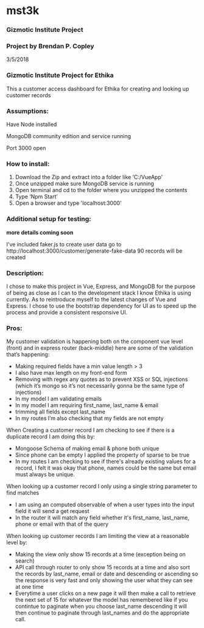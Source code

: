 # mst3k
### Gizmotic Institute Project
### Project by Brendan P. Copley
3/5/2018

### Gizmotic Institute Project for Ethika

This a customer access dashboard for Ethika for creating and looking up customer records

### Assumptions:
Have Node installed

MongoDB community edition and service running

Port 3000 open

### How to install:
1. Download the Zip and extract into a folder like ‘C:/VueApp’
2. Once unzipped make sure MongoDB service is running
3. Open terminal and cd to the folder where you unzipped the contents
4. Type ‘Npm Start’
5. Open a browser and type 'localhost:3000'

### Additional setup for testing:
 **more details coming soon** 
 
I've included faker.js to create user data go to 
http://localhost:3000/customer/generate-fake-data
 90 records will be created

### Description:
I chose to make this project in Vue, Express, and MongoDB for the purpose of being as close as I can to the development stack I know Ethika is using currently. As to reintroduce myself to the latest changes of Vue and Express. I chose to use the bootstrap dependency for UI as to speed up the process and provide a consistent responsive UI. 

### Pros:
My customer validation is happening both on the component vue level (front) and in express router (back-middle) here are some of the validation that’s happening:
* Making required fields have a min value length > 3
* I also have max length on my front-end form
* Removing with regex any quotes as to prevent XSS or SQL injections (which it’s mongo so it’s not necessarily gonna be the same type of injections)
* In my model I am validating emails
* In my model I am requiring first_name, last_name & email
* trimming all fields except last_name
* In my routes I’m also checking that my fields are not empty

When Creating a customer record I am checking to see if there is a duplicate record I am doing this by:
* Mongoose Schema of making email & phone both unique
* Since phone can be empty I applied the property of sparse to be true
* In my routes I am checking to see if there's already existing values for a record, I felt it was okay that phone, names could be the same but email must always be unique.

When looking up a customer record I only using a single string parameter to find matches
* I am using an computed observable of when a user types into the input field it will send a get request
* In the router it will match any field whether it's first_name, last_name, phone or email with that of the query

When looking up customer records I am limiting the view at a reasonable level by:
* Making the view only show 15 records at a time (exception being on search)
* API call through router to only show 15 records at a time and also sort the records by last_name, email or date and descending or ascending so the response is very fast and only showing the user what they can see at one time
* Everytime a user clicks on a new page it will then make a call to retrieve the next set of 15 for whatever the model has remembered like if you contintue to paginate when you choose last_name descending it will then continue to paginate through last_names and do the appropriate call.

